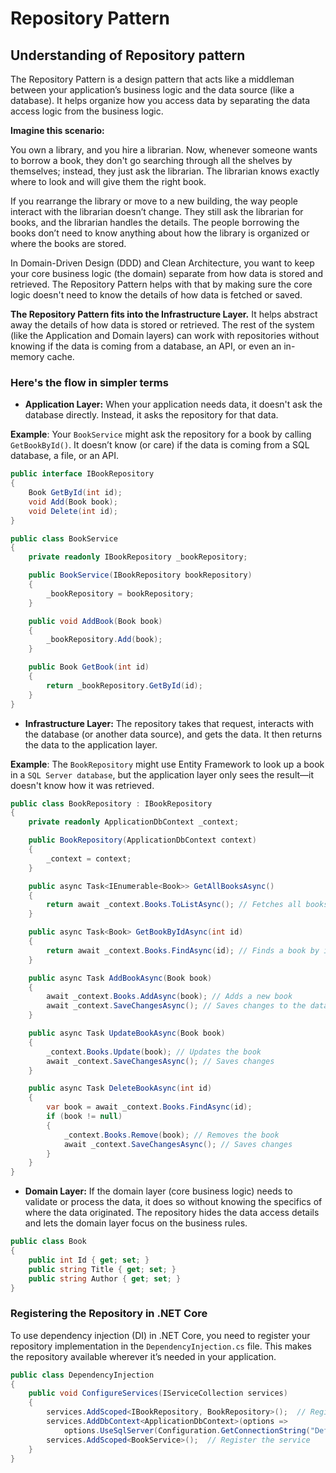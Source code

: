 # Repository Pattern

## Understanding of Repository pattern 

The Repository Pattern is a design pattern that acts like a middleman between your application’s business logic and the data source (like a database). It helps organize how you access data by separating the data access logic from the business logic.

**Imagine this scenario:**

You own a library, and you hire a librarian. Now, whenever someone wants to borrow a book, they don't go searching through all the shelves by themselves; instead, they just ask the librarian. The librarian knows exactly where to look and will give them the right book.

If you rearrange the library or move to a new building, the way people interact with the librarian doesn’t change. They still ask the librarian for books, and the librarian handles the details. The people borrowing the books don’t need to know anything about how the library is organized or where the books are stored.

In Domain-Driven Design (DDD) and Clean Architecture, you want to keep your core business logic (the domain) separate from how data is stored and retrieved. The Repository Pattern helps with that by making sure the core logic doesn't need to know the details of how data is fetched or saved.

**The Repository Pattern fits into the Infrastructure Layer.** It helps abstract away the details of how data is stored or retrieved. The rest of the system (like the Application and Domain layers) can work with repositories without knowing if the data is coming from a database, an API, or even an in-memory cache.

### Here's the flow in simpler terms

- **Application Layer:** When your application needs data, it doesn't ask the database directly. Instead, it asks the repository for that data.

**Example**: Your `BookService` might ask the repository for a book by calling `GetBookById()`. It doesn’t know (or care) if the data is coming from a SQL database, a file, or an API.

```csharp
public interface IBookRepository
{
    Book GetById(int id);
    void Add(Book book);
    void Delete(int id);
}
```

```csharp
public class BookService
{
    private readonly IBookRepository _bookRepository;

    public BookService(IBookRepository bookRepository)
    {
        _bookRepository = bookRepository;
    }

    public void AddBook(Book book)
    {
        _bookRepository.Add(book);
    }

    public Book GetBook(int id)
    {
        return _bookRepository.GetById(id);
    }
}
```

- **Infrastructure Layer:** The repository takes that request, interacts with the database (or another data source), and gets the data. It then returns the data to the application layer.

**Example**: The `BookRepository` might use Entity Framework to look up a book in a `SQL Server database`, but the application layer only sees the result—it doesn't know how it was retrieved.

```csharp
public class BookRepository : IBookRepository
{
    private readonly ApplicationDbContext _context;

    public BookRepository(ApplicationDbContext context)
    {
        _context = context;
    }

    public async Task<IEnumerable<Book>> GetAllBooksAsync()
    {
        return await _context.Books.ToListAsync(); // Fetches all books from the database
    }

    public async Task<Book> GetBookByIdAsync(int id)
    {
        return await _context.Books.FindAsync(id); // Finds a book by its ID
    }

    public async Task AddBookAsync(Book book)
    {
        await _context.Books.AddAsync(book); // Adds a new book
        await _context.SaveChangesAsync(); // Saves changes to the database
    }

    public async Task UpdateBookAsync(Book book)
    {
        _context.Books.Update(book); // Updates the book
        await _context.SaveChangesAsync(); // Saves changes
    }

    public async Task DeleteBookAsync(int id)
    {
        var book = await _context.Books.FindAsync(id);
        if (book != null)
        {
            _context.Books.Remove(book); // Removes the book
            await _context.SaveChangesAsync(); // Saves changes
        }
    }
}
```

- **Domain Layer:** If the domain layer (core business logic) needs to validate or process the data, it does so without knowing the specifics of where the data originated. The repository hides the data access details and lets the domain layer focus on the business rules.

```csharp
public class Book
{
    public int Id { get; set; }
    public string Title { get; set; }
    public string Author { get; set; }
}
```

### Registering the Repository in .NET Core

To use dependency injection (DI) in .NET Core, you need to register your repository implementation in the `DependencyInjection.cs` file. This makes the repository available wherever it’s needed in your application.

```csharp
public class DependencyInjection
{
    public void ConfigureServices(IServiceCollection services)
    {
        services.AddScoped<IBookRepository, BookRepository>();  // Register repository for DI
        services.AddDbContext<ApplicationDbContext>(options =>
            options.UseSqlServer(Configuration.GetConnectionString("DefaultConnection")));
        services.AddScoped<BookService>();  // Register the service
    }
}
```